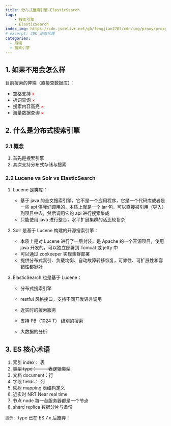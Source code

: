 ```yaml
---
title: 分布式搜索引擎-ElasticSearch
tags: 
    - 搜索引擎
    - ElasticSearch
index_img: https://cdn.jsdelivr.net/gh/fengjian2705/cdn/img/proxy/proxy01.jpg
# excerpt: JDK 动态代理
categories:
  - 后端
  - 搜索引擎
---
```


## 1. 如果不用会怎么样

目前搜索的弊端（直接查数据库）：

* 空格支持 <font color="red">x</font>
* 拆词查询 <font color="red">×</font>
* 搜索内容高亮 <font color="red">× </font>
* 海量数据查询 <font color="red">×</font>

## 2. 什么是分布式搜索引擎

### 2.1 概念

1. 首先是搜索引擎
2. 其次支持分布式存储与搜索

### 2.2 Lucene vs Solr  vs ElasticSearch

1. Lucene 是类库：

   * 基于 java 的全文搜索引擎，它不是一个应用程序，它是一个代码库或者是一些 api 供我们调用的，本质上就是一个 jar 包，可以直接被引用（导入）到项目中去，然后调用它的 api 进行搜索集成
   * 只能使用 java 进行整合，水平扩展集群的话比较复杂

2. Solr 是基于 Lucene 构建的开源搜索引擎：

   * 本质上是对 Lucene 进行了一层封装，是 Apache 的一个开源项目，使用 java 开发的，可以独立部署到 Tomcat 或 jetty 中
   * 可以通过 zookeeper 实现集群部署
   * 提供分布式索引、负载均衡、自动故障转移恢复，可靠性、可扩展性和容错性都挺好

3. ElasticSearch 也是基于 Lucene：

   * 分布式搜索引擎

   * restful 风格接口，支持不同开发语言调用

   * 近实时的搜索服务

   * 支持 PB（1024 T） 级别的搜索

   * 大数据的分析

     

## 3. ES 核心术语

1. 索引 index：		表
2. <del>类型 type：         表逻辑类型</del>
3. 文档 document：行
4. 字段 fields：        列
4. 映射 mapping      表结构定义
4. 近实时 NRT         Near real time
4. 节点 node           每一台服务器都是一个节点
4. shard replica       数据分片与备份

`提示：` type 已在 ES 7.x 后废弃！









 